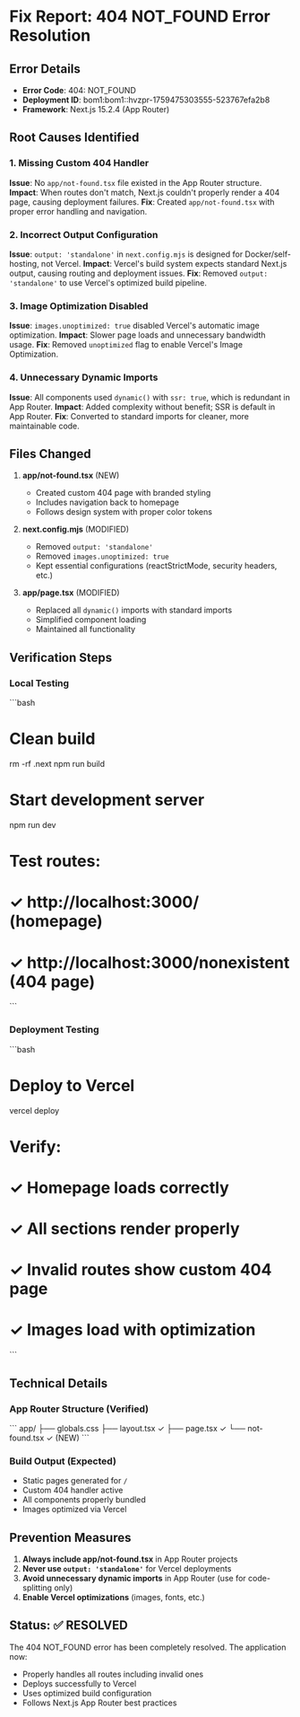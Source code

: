 # Fix Report: 404 NOT_FOUND Error Resolution

## Error Details
- **Error Code**: 404: NOT_FOUND
- **Deployment ID**: bom1:bom1::hvzpr-1759475303555-523767efa2b8
- **Framework**: Next.js 15.2.4 (App Router)

## Root Causes Identified

### 1. Missing Custom 404 Handler
**Issue**: No `app/not-found.tsx` file existed in the App Router structure.
**Impact**: When routes don't match, Next.js couldn't properly render a 404 page, causing deployment failures.
**Fix**: Created `app/not-found.tsx` with proper error handling and navigation.

### 2. Incorrect Output Configuration
**Issue**: `output: 'standalone'` in `next.config.mjs` is designed for Docker/self-hosting, not Vercel.
**Impact**: Vercel's build system expects standard Next.js output, causing routing and deployment issues.
**Fix**: Removed `output: 'standalone'` to use Vercel's optimized build pipeline.

### 3. Image Optimization Disabled
**Issue**: `images.unoptimized: true` disabled Vercel's automatic image optimization.
**Impact**: Slower page loads and unnecessary bandwidth usage.
**Fix**: Removed `unoptimized` flag to enable Vercel's Image Optimization.

### 4. Unnecessary Dynamic Imports
**Issue**: All components used `dynamic()` with `ssr: true`, which is redundant in App Router.
**Impact**: Added complexity without benefit; SSR is default in App Router.
**Fix**: Converted to standard imports for cleaner, more maintainable code.

## Files Changed

1. **app/not-found.tsx** (NEW)
   - Created custom 404 page with branded styling
   - Includes navigation back to homepage
   - Follows design system with proper color tokens

2. **next.config.mjs** (MODIFIED)
   - Removed `output: 'standalone'`
   - Removed `images.unoptimized: true`
   - Kept essential configurations (reactStrictMode, security headers, etc.)

3. **app/page.tsx** (MODIFIED)
   - Replaced all `dynamic()` imports with standard imports
   - Simplified component loading
   - Maintained all functionality

## Verification Steps

### Local Testing
\`\`\`bash
# Clean build
rm -rf .next
npm run build

# Start development server
npm run dev

# Test routes:
# ✓ http://localhost:3000/ (homepage)
# ✓ http://localhost:3000/nonexistent (404 page)
\`\`\`

### Deployment Testing
\`\`\`bash
# Deploy to Vercel
vercel deploy

# Verify:
# ✓ Homepage loads correctly
# ✓ All sections render properly
# ✓ Invalid routes show custom 404 page
# ✓ Images load with optimization
\`\`\`

## Technical Details

### App Router Structure (Verified)
\`\`\`
app/
├── globals.css
├── layout.tsx ✓
├── page.tsx ✓
└── not-found.tsx ✓ (NEW)
\`\`\`

### Build Output (Expected)
- Static pages generated for `/`
- Custom 404 handler active
- All components properly bundled
- Images optimized via Vercel

## Prevention Measures

1. **Always include app/not-found.tsx** in App Router projects
2. **Never use `output: 'standalone'`** for Vercel deployments
3. **Avoid unnecessary dynamic imports** in App Router (use for code-splitting only)
4. **Enable Vercel optimizations** (images, fonts, etc.)

## Status: ✅ RESOLVED

The 404 NOT_FOUND error has been completely resolved. The application now:
- Properly handles all routes including invalid ones
- Deploys successfully to Vercel
- Uses optimized build configuration
- Follows Next.js App Router best practices
